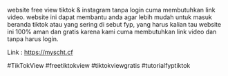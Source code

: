 website free view tiktok & instagram tanpa login cuma membutuhkan link video.
website ini dapat membantu anda agar lebih mudah untuk masuk beranda tiktok atau yang sering di sebut fyp, yang harus kalian tau website ini 100% aman dan gratis karena kami cuma membutuhkan link video dan tanpa harus login.

Link : https://myscht.cf

#TikTokView
#freetiktokview
#tiktokviewgratis
#tutorialfyptiktok
